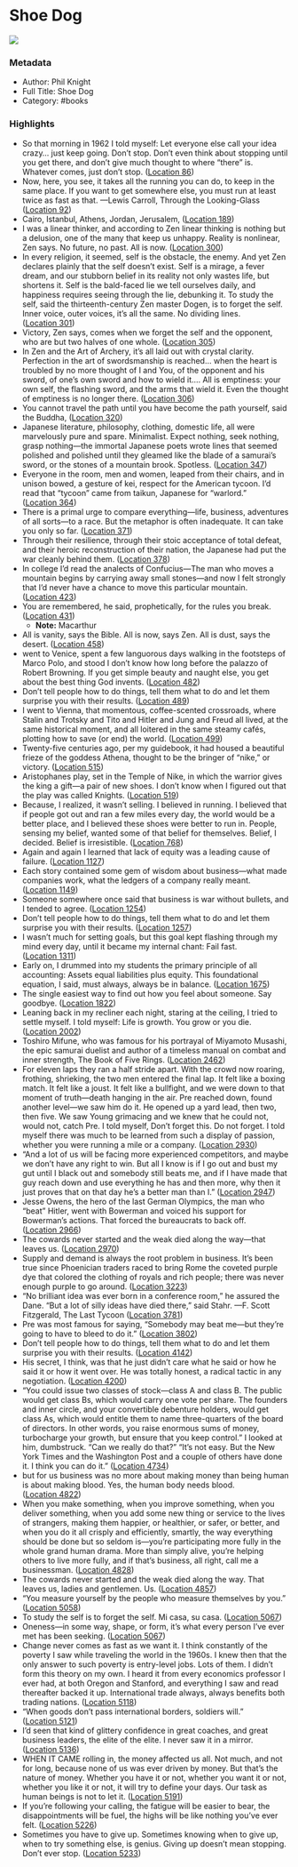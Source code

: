 # Shoe Dog

![](https://images-na.ssl-images-amazon.com/images/I/41k%2BWVPLwZL._SL200_.jpg)

### Metadata

- Author: Phil Knight
- Full Title: Shoe Dog
- Category: #books

### Highlights

- So that morning in 1962 I told myself: Let everyone else call your idea crazy… just keep going. Don’t stop. Don’t even think about stopping until you get there, and don’t give much thought to where “there” is. Whatever comes, just don’t stop. ([Location 86](https://readwise.io/to_kindle?action=open&asin=B0176M1A44&location=86))
- Now, here, you see, it takes all the running you can do, to keep in the same place. If you want to get somewhere else, you must run at least twice as fast as that. —Lewis Carroll, Through the Looking-Glass ([Location 92](https://readwise.io/to_kindle?action=open&asin=B0176M1A44&location=92))
- Cairo, Istanbul, Athens, Jordan, Jerusalem, ([Location 189](https://readwise.io/to_kindle?action=open&asin=B0176M1A44&location=189))
- I was a linear thinker, and according to Zen linear thinking is nothing but a delusion, one of the many that keep us unhappy. Reality is nonlinear, Zen says. No future, no past. All is now. ([Location 300](https://readwise.io/to_kindle?action=open&asin=B0176M1A44&location=300))
- In every religion, it seemed, self is the obstacle, the enemy. And yet Zen declares plainly that the self doesn’t exist. Self is a mirage, a fever dream, and our stubborn belief in its reality not only wastes life, but shortens it. Self is the bald-faced lie we tell ourselves daily, and happiness requires seeing through the lie, debunking it. To study the self, said the thirteenth-century Zen master Dogen, is to forget the self. Inner voice, outer voices, it’s all the same. No dividing lines. ([Location 301](https://readwise.io/to_kindle?action=open&asin=B0176M1A44&location=301))
- Victory, Zen says, comes when we forget the self and the opponent, who are but two halves of one whole. ([Location 305](https://readwise.io/to_kindle?action=open&asin=B0176M1A44&location=305))
- In Zen and the Art of Archery, it’s all laid out with crystal clarity. Perfection in the art of swordsmanship is reached… when the heart is troubled by no more thought of I and You, of the opponent and his sword, of one’s own sword and how to wield it.… All is emptiness: your own self, the flashing sword, and the arms that wield it. Even the thought of emptiness is no longer there. ([Location 306](https://readwise.io/to_kindle?action=open&asin=B0176M1A44&location=306))
- You cannot travel the path until you have become the path yourself, said the Buddha, ([Location 320](https://readwise.io/to_kindle?action=open&asin=B0176M1A44&location=320))
- Japanese literature, philosophy, clothing, domestic life, all were marvelously pure and spare. Minimalist. Expect nothing, seek nothing, grasp nothing—the immortal Japanese poets wrote lines that seemed polished and polished until they gleamed like the blade of a samurai’s sword, or the stones of a mountain brook. Spotless. ([Location 347](https://readwise.io/to_kindle?action=open&asin=B0176M1A44&location=347))
- Everyone in the room, men and women, leaped from their chairs, and in unison bowed, a gesture of kei, respect for the American tycoon. I’d read that “tycoon” came from taikun, Japanese for “warlord.” ([Location 364](https://readwise.io/to_kindle?action=open&asin=B0176M1A44&location=364))
- There is a primal urge to compare everything—life, business, adventures of all sorts—to a race. But the metaphor is often inadequate. It can take you only so far. ([Location 371](https://readwise.io/to_kindle?action=open&asin=B0176M1A44&location=371))
- Through their resilience, through their stoic acceptance of total defeat, and their heroic reconstruction of their nation, the Japanese had put the war cleanly behind them. ([Location 378](https://readwise.io/to_kindle?action=open&asin=B0176M1A44&location=378))
- In college I’d read the analects of Confucius—The man who moves a mountain begins by carrying away small stones—and now I felt strongly that I’d never have a chance to move this particular mountain. ([Location 423](https://readwise.io/to_kindle?action=open&asin=B0176M1A44&location=423))
- You are remembered, he said, prophetically, for the rules you break. ([Location 431](https://readwise.io/to_kindle?action=open&asin=B0176M1A44&location=431))
    - **Note:** Macarthur
- All is vanity, says the Bible. All is now, says Zen. All is dust, says the desert. ([Location 458](https://readwise.io/to_kindle?action=open&asin=B0176M1A44&location=458))
- went to Venice, spent a few languorous days walking in the footsteps of Marco Polo, and stood I don’t know how long before the palazzo of Robert Browning. If you get simple beauty and naught else, you get about the best thing God invents. ([Location 482](https://readwise.io/to_kindle?action=open&asin=B0176M1A44&location=482))
- Don’t tell people how to do things, tell them what to do and let them surprise you with their results. ([Location 489](https://readwise.io/to_kindle?action=open&asin=B0176M1A44&location=489))
- I went to Vienna, that momentous, coffee-scented crossroads, where Stalin and Trotsky and Tito and Hitler and Jung and Freud all lived, at the same historical moment, and all loitered in the same steamy cafés, plotting how to save (or end) the world. ([Location 499](https://readwise.io/to_kindle?action=open&asin=B0176M1A44&location=499))
- Twenty-five centuries ago, per my guidebook, it had housed a beautiful frieze of the goddess Athena, thought to be the bringer of “nike,” or victory. ([Location 515](https://readwise.io/to_kindle?action=open&asin=B0176M1A44&location=515))
- Aristophanes play, set in the Temple of Nike, in which the warrior gives the king a gift—a pair of new shoes. I don’t know when I figured out that the play was called Knights. ([Location 519](https://readwise.io/to_kindle?action=open&asin=B0176M1A44&location=519))
- Because, I realized, it wasn’t selling. I believed in running. I believed that if people got out and ran a few miles every day, the world would be a better place, and I believed these shoes were better to run in. People, sensing my belief, wanted some of that belief for themselves. Belief, I decided. Belief is irresistible. ([Location 768](https://readwise.io/to_kindle?action=open&asin=B0176M1A44&location=768))
- Again and again I learned that lack of equity was a leading cause of failure. ([Location 1127](https://readwise.io/to_kindle?action=open&asin=B0176M1A44&location=1127))
- Each story contained some gem of wisdom about business—what made companies work, what the ledgers of a company really meant. ([Location 1149](https://readwise.io/to_kindle?action=open&asin=B0176M1A44&location=1149))
- Someone somewhere once said that business is war without bullets, and I tended to agree. ([Location 1254](https://readwise.io/to_kindle?action=open&asin=B0176M1A44&location=1254))
- Don’t tell people how to do things, tell them what to do and let them surprise you with their results. ([Location 1257](https://readwise.io/to_kindle?action=open&asin=B0176M1A44&location=1257))
- I wasn’t much for setting goals, but this goal kept flashing through my mind every day, until it became my internal chant: Fail fast. ([Location 1311](https://readwise.io/to_kindle?action=open&asin=B0176M1A44&location=1311))
- Early on, I drummed into my students the primary principle of all accounting: Assets equal liabilities plus equity. This foundational equation, I said, must always, always be in balance. ([Location 1675](https://readwise.io/to_kindle?action=open&asin=B0176M1A44&location=1675))
- The single easiest way to find out how you feel about someone. Say goodbye. ([Location 1822](https://readwise.io/to_kindle?action=open&asin=B0176M1A44&location=1822))
- Leaning back in my recliner each night, staring at the ceiling, I tried to settle myself. I told myself: Life is growth. You grow or you die. ([Location 2002](https://readwise.io/to_kindle?action=open&asin=B0176M1A44&location=2002))
- Toshiro Mifune, who was famous for his portrayal of Miyamoto Musashi, the epic samurai duelist and author of a timeless manual on combat and inner strength, The Book of Five Rings. ([Location 2462](https://readwise.io/to_kindle?action=open&asin=B0176M1A44&location=2462))
- For eleven laps they ran a half stride apart. With the crowd now roaring, frothing, shrieking, the two men entered the final lap. It felt like a boxing match. It felt like a joust. It felt like a bullfight, and we were down to that moment of truth—death hanging in the air. Pre reached down, found another level—we saw him do it. He opened up a yard lead, then two, then five. We saw Young grimacing and we knew that he could not, would not, catch Pre. I told myself, Don’t forget this. Do not forget. I told myself there was much to be learned from such a display of passion, whether you were running a mile or a company. ([Location 2930](https://readwise.io/to_kindle?action=open&asin=B0176M1A44&location=2930))
- “And a lot of us will be facing more experienced competitors, and maybe we don’t have any right to win. But all I know is if I go out and bust my gut until I black out and somebody still beats me, and if I have made that guy reach down and use everything he has and then more, why then it just proves that on that day he’s a better man than I.” ([Location 2947](https://readwise.io/to_kindle?action=open&asin=B0176M1A44&location=2947))
- Jesse Owens, the hero of the last German Olympics, the man who “beat” Hitler, went with Bowerman and voiced his support for Bowerman’s actions. That forced the bureaucrats to back off. ([Location 2966](https://readwise.io/to_kindle?action=open&asin=B0176M1A44&location=2966))
- The cowards never started and the weak died along the way—that leaves us. ([Location 2970](https://readwise.io/to_kindle?action=open&asin=B0176M1A44&location=2970))
- Supply and demand is always the root problem in business. It’s been true since Phoenician traders raced to bring Rome the coveted purple dye that colored the clothing of royals and rich people; there was never enough purple to go around. ([Location 3223](https://readwise.io/to_kindle?action=open&asin=B0176M1A44&location=3223))
- “No brilliant idea was ever born in a conference room,” he assured the Dane. “But a lot of silly ideas have died there,” said Stahr. —F. Scott Fitzgerald, The Last Tycoon ([Location 3781](https://readwise.io/to_kindle?action=open&asin=B0176M1A44&location=3781))
- Pre was most famous for saying, “Somebody may beat me—but they’re going to have to bleed to do it.” ([Location 3802](https://readwise.io/to_kindle?action=open&asin=B0176M1A44&location=3802))
- Don’t tell people how to do things, tell them what to do and let them surprise you with their results. ([Location 4142](https://readwise.io/to_kindle?action=open&asin=B0176M1A44&location=4142))
- His secret, I think, was that he just didn’t care what he said or how he said it or how it went over. He was totally honest, a radical tactic in any negotiation. ([Location 4200](https://readwise.io/to_kindle?action=open&asin=B0176M1A44&location=4200))
- “You could issue two classes of stock—class A and class B. The public would get class Bs, which would carry one vote per share. The founders and inner circle, and your convertible debenture holders, would get class As, which would entitle them to name three-quarters of the board of directors. In other words, you raise enormous sums of money, turbocharge your growth, but ensure that you keep control.” I looked at him, dumbstruck. “Can we really do that?” “It’s not easy. But the New York Times and the Washington Post and a couple of others have done it. I think you can do it.” ([Location 4734](https://readwise.io/to_kindle?action=open&asin=B0176M1A44&location=4734))
- but for us business was no more about making money than being human is about making blood. Yes, the human body needs blood. ([Location 4822](https://readwise.io/to_kindle?action=open&asin=B0176M1A44&location=4822))
- When you make something, when you improve something, when you deliver something, when you add some new thing or service to the lives of strangers, making them happier, or healthier, or safer, or better, and when you do it all crisply and efficiently, smartly, the way everything should be done but so seldom is—you’re participating more fully in the whole grand human drama. More than simply alive, you’re helping others to live more fully, and if that’s business, all right, call me a businessman. ([Location 4828](https://readwise.io/to_kindle?action=open&asin=B0176M1A44&location=4828))
- The cowards never started and the weak died along the way. That leaves us, ladies and gentlemen. Us. ([Location 4857](https://readwise.io/to_kindle?action=open&asin=B0176M1A44&location=4857))
- “You measure yourself by the people who measure themselves by you.” ([Location 5058](https://readwise.io/to_kindle?action=open&asin=B0176M1A44&location=5058))
- To study the self is to forget the self. Mi casa, su casa. ([Location 5067](https://readwise.io/to_kindle?action=open&asin=B0176M1A44&location=5067))
- Oneness—in some way, shape, or form, it’s what every person I’ve ever met has been seeking. ([Location 5067](https://readwise.io/to_kindle?action=open&asin=B0176M1A44&location=5067))
- Change never comes as fast as we want it. I think constantly of the poverty I saw while traveling the world in the 1960s. I knew then that the only answer to such poverty is entry-level jobs. Lots of them. I didn’t form this theory on my own. I heard it from every economics professor I ever had, at both Oregon and Stanford, and everything I saw and read thereafter backed it up. International trade always, always benefits both trading nations. ([Location 5118](https://readwise.io/to_kindle?action=open&asin=B0176M1A44&location=5118))
- “When goods don’t pass international borders, soldiers will.” ([Location 5121](https://readwise.io/to_kindle?action=open&asin=B0176M1A44&location=5121))
- I’d seen that kind of glittery confidence in great coaches, and great business leaders, the elite of the elite. I never saw it in a mirror. ([Location 5136](https://readwise.io/to_kindle?action=open&asin=B0176M1A44&location=5136))
- WHEN IT CAME rolling in, the money affected us all. Not much, and not for long, because none of us was ever driven by money. But that’s the nature of money. Whether you have it or not, whether you want it or not, whether you like it or not, it will try to define your days. Our task as human beings is not to let it. ([Location 5191](https://readwise.io/to_kindle?action=open&asin=B0176M1A44&location=5191))
- If you’re following your calling, the fatigue will be easier to bear, the disappointments will be fuel, the highs will be like nothing you’ve ever felt. ([Location 5226](https://readwise.io/to_kindle?action=open&asin=B0176M1A44&location=5226))
- Sometimes you have to give up. Sometimes knowing when to give up, when to try something else, is genius. Giving up doesn’t mean stopping. Don’t ever stop. ([Location 5233](https://readwise.io/to_kindle?action=open&asin=B0176M1A44&location=5233))

